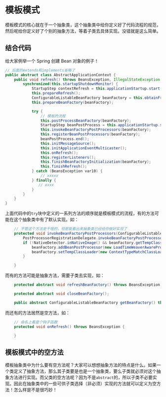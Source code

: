 # 模板模式

模板模式的核心就在于一个抽象类，这个抽象类中给你定义好了代码流程的规范，然后呢给你定义好了个别的抽象方法，等着子类去具体实现。没错就是这么简单。

## 结合代码

给大家例举一个 Spring 创建 Bean 对象的例子！

```java
// 后面的extends和implements省略了
public abstract class AbstractApplicationContext {
    public void refresh() throws BeansException, IllegalStateException {
        synchronized(this.startupShutdownMonitor) {
            StartupStep contextRefresh = this.applicationStartup.start("spring.context.refresh");
            this.prepareRefresh();
            ConfigurableListableBeanFactory beanFactory = this.obtainFreshBeanFactory();
            this.prepareBeanFactory(beanFactory);

            try {
                // 模板的流程
                this.postProcessBeanFactory(beanFactory);
                StartupStep beanPostProcess = this.applicationStartup.start("spring.context.beans.post-process");
                this.invokeBeanFactoryPostProcessors(beanFactory);
                this.registerBeanPostProcessors(beanFactory);
                beanPostProcess.end();
                this.initMessageSource();
                this.initApplicationEventMulticaster();
                this.onRefresh();
                this.registerListeners();
                this.finishBeanFactoryInitialization(beanFactory);
                this.finishRefresh();
            } catch (BeansException var10) {
                // xxxxx
            } finally {
               // xxxx
            }
        }
    }
}
```

上面代码中的`try`块中定义的一系列方法的顺序就是模板模式的流程，有的方法可能在这个抽象类中有了默认实现。如：

```java
    // 不管这个方法是干啥的，但是能看出来抽象类已经给你做好实现了
    protected void invokeBeanFactoryPostProcessors(ConfigurableListableBeanFactory beanFactory) {
        PostProcessorRegistrationDelegate.invokeBeanFactoryPostProcessors(beanFactory, this.getBeanFactoryPostProcessors());
        if (!NativeDetector.inNativeImage() && beanFactory.getTempClassLoader() == null && beanFactory.containsBean("loadTimeWeaver")) {
            beanFactory.addBeanPostProcessor(new LoadTimeWeaverAwareProcessor(beanFactory));
            beanFactory.setTempClassLoader(new ContextTypeMatchClassLoader(beanFactory.getBeanClassLoader()));
        }

    }
```

而有的方法可能是抽象方法，需要子类去实现，如：

```java
    protected abstract void refreshBeanFactory() throws BeansException, IllegalStateException;

    protected abstract void closeBeanFactory();

    public abstract ConfigurableListableBeanFactory getBeanFactory() throws IllegalStateException;
```

而还有的方法居然是空方法，如：

```java
    // 命名上看是个钩子函数
    protected void onRefresh() throws BeansException {

    }
```

## 模板模式中的空方法

模板抽象类中为什么要有空方法呢？大家可以想想抽象方法的特点是什么。如果一个类定义了抽象方法，那么其子类要是也是一个抽象类，要么子类就必须对这个抽象方法进行实现。而父类的空方法呢？因为不是`abstract`的，所以子类不必要实现。因此在抽象类中的一些可供子类选择（非必须）实现的方法就可以定义为空方法！怎么样是不是很巧妙！
